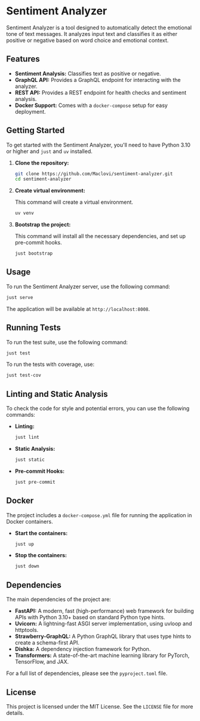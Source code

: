 # Sentiment Analyzer

Sentiment Analyzer is a tool designed to automatically detect the emotional tone of text messages. It analyzes input text and classifies it as either positive or negative based on word choice and emotional context.

## Features

- **Sentiment Analysis:** Classifies text as positive or negative.
- **GraphQL API:** Provides a GraphQL endpoint for interacting with the analyzer.
- **REST API:** Provides a REST endpoint for health checks and sentiment analysis.
- **Docker Support:** Comes with a `docker-compose` setup for easy deployment.

## Getting Started

To get started with the Sentiment Analyzer, you'll need to have Python 3.10 or higher and `just` and `uv` installed.

1.  **Clone the repository:**

    ```bash
    git clone https://github.com/Maclovi/sentiment-analyzer.git
    cd sentiment-analyzer
    ```

2.  **Create virtual environment:**

    This command will create a virtual environment.

    ```bash
    uv venv
    ```

3.  **Bootstrap the project:**

    This command will install all the necessary dependencies, and set up pre-commit hooks.

    ```bash
    just bootstrap
    ```

## Usage

To run the Sentiment Analyzer server, use the following command:

```bash
just serve
```

The application will be available at `http://localhost:8008`.

## Running Tests

To run the test suite, use the following command:

```bash
just test
```

To run the tests with coverage, use:

```bash
just test-cov
```

## Linting and Static Analysis

To check the code for style and potential errors, you can use the following commands:

- **Linting:**

  ```bash
  just lint
  ```

- **Static Analysis:**

  ```bash
  just static
  ```

- **Pre-commit Hooks:**

  ```bash
  just pre-commit
  ```

## Docker

The project includes a `docker-compose.yml` file for running the application in Docker containers.

- **Start the containers:**

  ```bash
  just up
  ```

- **Stop the containers:**

  ```bash
  just down
  ```

## Dependencies

The main dependencies of the project are:

- **FastAPI:** A modern, fast (high-performance) web framework for building APIs with Python 3.10+ based on standard Python type hints.
- **Uvicorn:** A lightning-fast ASGI server implementation, using uvloop and httptools.
- **Strawberry-GraphQL:** A Python GraphQL library that uses type hints to create a schema-first API.
- **Dishka:** A dependency injection framework for Python.
- **Transformers:** A state-of-the-art machine learning library for PyTorch, TensorFlow, and JAX.

For a full list of dependencies, please see the `pyproject.toml` file.

## License

This project is licensed under the MIT License. See the `LICENSE` file for more details.
